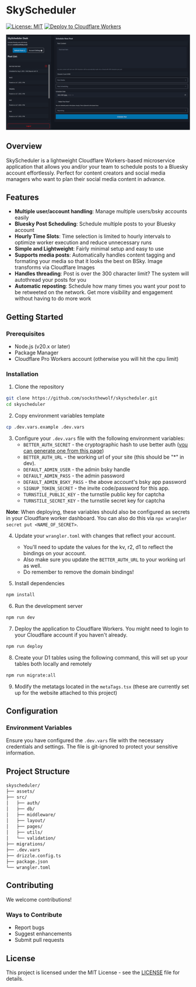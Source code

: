 # SkyScheduler

[![License: MIT](https://img.shields.io/badge/License-MIT-yellow.svg)](https://opensource.org/licenses/MIT)
[![Deploy to Cloudflare Workers](https://img.shields.io/badge/deploy-cloudflare_workers-F38020?logo=cloudflareworkers)](https://deploy.workers.cloudflare.com/?url=https://github.com/socksthewolf/skyscheduler)

![SkyScheduler Dashboard](/assets/dashboard.png)

## Overview

SkyScheduler is a lightweight Cloudflare Workers-based microservice application that allows you and/or your team to schedule posts to a Bluesky account effortlessly. Perfect for content creators and social media managers who want to plan their social media content in advance.

## Features

- **Multiple user/account handling**: Manage multiple users/bsky accounts easily
- **Bluesky Post Scheduling**: Schedule multiple posts to your Bluesky account
- **Hourly Time Slots**: Time selection is limited to hourly intervals to optimize worker execution and reduce unnecessary runs
- **Simple and Lightweight**: Fairly minimal setup and easy to use
- **Supports media posts**: Automatically handles content tagging and formating your media so that it looks the best on BSky. Image transforms via Cloudflare Images
- **Handles threading**: Post is over the 300 character limit? The system will autothread your posts for you
- **Automatic reposting**: Schedule how many times you want your post to be retweeted on the network. Get more visibility and engagement without having to do more work

## Getting Started

### Prerequisites

- Node.js (v20.x or later)
- Package Manager
- Cloudflare Pro Workers account (otherwise you will hit the cpu limit)

### Installation

1. Clone the repository
```bash
git clone https://github.com/socksthewolf/skyscheduler.git
cd skyscheduler
```

2. Copy environment variables template
```bash
cp .dev.vars.example .dev.vars
```

3. Configure your `.dev.vars` file with the following environment variables:
   - `BETTER_AUTH_SECRET` - the cryptographic hash to use better auth ([you can generate one from this page](https://www.better-auth.com/docs/installation))
   - `BETTER_AUTH_URL` - the working url of your site (this should be "*" in dev).
   - `DEFAULT_ADMIN_USER` - the admin bsky handle
   - `DEFAULT_ADMIN_PASS` - the admin password
   - `DEFAULT_ADMIN_BSKY_PASS` - the above account's bsky app password
   - `SIGNUP_TOKEN_SECRET` - the invite code/password for this app.
   - `TURNSTILE_PUBLIC_KEY` - the turnstile public key for captcha
   - `TURNSTILE_SECRET_KEY` - the turnstile secret key for captcha

**Note**: When deploying, these variables should also be configured as secrets in your Cloudflare worker dashboard. You can also do this via `npx wrangler secret put <NAME_OF_SECRET>`.

4. Update your `wrangler.toml` with changes that reflect your account.
   - You'll need to update the values for the kv, r2, d1 to reflect the bindings on your account.
   - Also make sure you update the `BETTER_AUTH_URL` to your working url as well.
   - Do remember to remove the domain bindings!

5. Install dependencies
```bash
npm install
```

6. Run the development server
```bash
npm run dev
```

7. Deploy the application to Cloudflare Workers. You might need to login to your Cloudflare account if you haven't already.
```bash
npm run deploy
```

8. Create your D1 tables using the following command, this will set up your tables both locally and remotely
```bash
npm run migrate:all
```

9. Modify the metatags located in the `metaTags.tsx` (these are currently set up for the website attached to this project)

## Configuration

### Environment Variables

Ensure you have configured the `.dev.vars` file with the necessary credentials and settings. The file is git-ignored to protect your sensitive information.

## Project Structure

```
skyscheduler/
├── assets/
├── src/
│   ├── auth/
│   ├── db/
│   ├── middleware/
│   ├── layout/
│   ├── pages/
│   ├── utils/
│   └── validation/
├── migrations/
├── .dev.vars
├── drizzle.config.ts
├── package.json
└── wrangler.toml
```

## Contributing

We welcome contributions!

### Ways to Contribute

- Report bugs
- Suggest enhancements
- Submit pull requests

## License

This project is licensed under the MIT License - see the [LICENSE](LICENSE) file for details.
